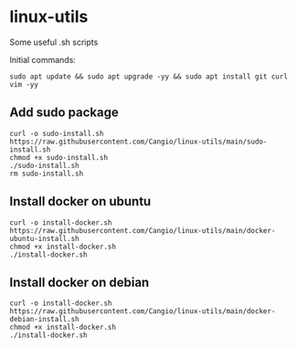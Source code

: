 # linux-utils
Some useful .sh scripts

Initial commands:
```
sudo apt update && sudo apt upgrade -yy && sudo apt install git curl vim -yy
```

## Add sudo package
```
curl -o sudo-install.sh https://raw.githubusercontent.com/Cangio/linux-utils/main/sudo-install.sh
chmod +x sudo-install.sh
./sudo-install.sh
rm sudo-install.sh
```

## Install docker on ubuntu
```
curl -o install-docker.sh https://raw.githubusercontent.com/Cangio/linux-utils/main/docker-ubuntu-install.sh
chmod +x install-docker.sh
./install-docker.sh
```

## Install docker on debian
```
curl -o install-docker.sh https://raw.githubusercontent.com/Cangio/linux-utils/main/docker-debian-install.sh
chmod +x install-docker.sh
./install-docker.sh
```
